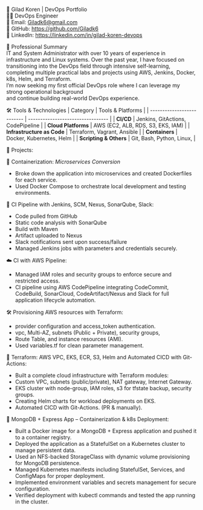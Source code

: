 💼 Gilad Koren | DevOps Portfolio  
👨‍💻 DevOps Engineer  
📧 Email: Giladk6@gmail.com  
🔗 GitHub: https://github.com/Giladk6  
🔗 LinkedIn: https://linkedin.com/in/gilad-koren-devops  
  
  
🧾 Professional Summary  
IT and System Administrator with over 10 years of experience in infrastructure and Linux systems. 
Over the past year, I have focused on transitioning into the DevOps field through intensive self-learning,  
completing multiple practical labs and projects using AWS, Jenkins, Docker, k8s, Helm, and Terraform.  
I’m now seeking my first official DevOps role where I can leverage my strong operational background  
and continue building real-world DevOps experience.  
  
  
🛠 Tools & Technologies
| Category                   | Tools & Platforms                 |
| -------------------------- | --------------------------------- |
| **CI/CD**                  | Jenkins, GitActions, CodePipeline |
| **Cloud Platforms**        | AWS (EC2, ALB, RDS, S3, EKS, IAM) |
| **Infrastructure as Code** | Terraform, Vagrant, Ansible       |
| **Containers**             | Docker, Kubernetes, Helm          |
| **Scripting & Others**     | Git, Bash, Python, Linux,         |
  
  
🚀 Projects:  
   
🐳 Containerization: *Microservices Conversion*  
-   Broke down the application into microservices and created Dockerfiles for each service.  
-   Used Docker Compose to orchestrate local development and testing environments.  
  
🔁 CI Pipeline with Jenkins, SCM, Nexus, SonarQube, Slack:  
- Code pulled from GitHub  
- Static code analysis with SonarQube  
- Build with Maven  
- Artifact uploaded to Nexus  
- Slack notifications sent upon success/failure  
- Managed Jenkins jobs with parameters and credentials securely.  
  
☁️ CI with AWS Pipeline:  
- Managed IAM roles and security groups to enforce secure and restricted access.  
- CI pipeline using AWS CodePipeline integrating CodeCommit, CodeBuild, SonarCloud, 
  CodeArtifact/Nexus and Slack for full application lifecycle automation.  
  
🛠 Provisioning AWS resources with Terraform:  
- provider configuration and access_token authentication.  
- vpc, Multi-AZ, subnets (Public + Private), security groups,   
- Route Table, and instance resources (AMI).      
- Used variables.tf for clean parameter management.  
  
🧱 Terraform: AWS VPC, EKS, ECR, S3, Helm and Automated CICD with Git-Actions:
- Built a complete cloud infrastructure with Terraform modules:  
- Custom VPC, subnets (public/private), NAT gateway, Internet Gateway.  
- EKS cluster with node-group, IAM roles, s3 for tfstate backup, security groups.  
- Creating Helm charts for workload deployments on EKS.  
- Automated CICD with Git-Actions. (PR & manually).  
  
🐘 MongoDB + Express App – Containerization & k8s Deployment:
- Built a Docker image for a MongoDB + Express application and pushed it to a container registry.
- Deployed the application as a StatefulSet on a Kubernetes cluster to manage persistent data.
- Used an NFS-backed StorageClass with dynamic volume provisioning for MongoDB persistence.
- Managed Kubernetes manifests including StatefulSet, Services, and ConfigMaps for proper deployment.
- Implemented environment variables and secrets management for secure configuration.
- Verified deployment with kubectl commands and tested the app running in the cluster.

